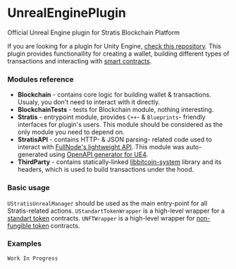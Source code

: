 # UnrealEnginePlugin
Official Unreal Engine plugin for Stratis Blockchain Platform

If you are looking for a plugin for Unity Engine, [check this repository](https://github.com/stratisproject/Unity3dIntegration).
This plugin provides functionallity for creating a wallet, building different types of transactions and interacting with [smart contracts](https://academy.stratisplatform.com/Architecture%20Reference/SmartContracts/smartcontracts-introduction.html).

### Modules reference
* **Blockchain** - contains core logic for building wallet & transactions. Usualy, you don't need to interact with it directly.
* **BlockchainTests** - tests for Blockchain module, nothing interesting.
* **Stratis** - entrypoint module, provides `C++`- & `Blueprints`- friendly interfaces for plugin's users. This module should be considered as the only module you need to depend on.
* **StratisAPI** - contains HTTP- & JSON parsing- related code used to interact with [FullNode's lightweight API](https://github.com/stratisproject/StratisFullNode/tree/master/src/Stratis.Features.Unity3dApi). This module was auto-generated using [OpenAPI generator for UE4](https://openapi-generator.tech/docs/generators/cpp-ue4/).
* **ThirdParty** - contains statically-linked [libbitcoin-system](https://github.com/libbitcoin/libbitcoin-system) library and its headers, which is used to build transactions under the hood.

### Basic usage

`UStratisUnrealManager` should be used as the main entry-point for all Stratis-related actions.
`UStandartTokenWrapper` is a high-level wrapper for a [standart token](https://ethereum.org/en/developers/docs/standards/tokens/erc-20/) contracts.
`UNFTWrapper` is a high-level wrapper for [non-fungible token](https://ethereum.org/en/developers/docs/standards/tokens/erc-721/) contracts.

### Examples
`Work In Progress`
